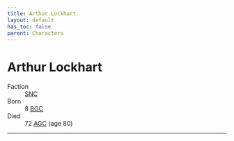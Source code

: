 ```yaml
---
title: Arthur Lockhart
layout: default
has_toc: false
parent: Characters
---
```


# Arthur Lockhart
<dl>
    <dt>Faction</dt><dd><a href="../factions/snc">SNC</a></dd>
    <dt>Born</dt><dd>8 <a href="../history/">BGC</a></dd>
    <dt>Died</dt><dd>72 <a href="../history/">AGC</a> (age 80)</dd>
</dl>

----
